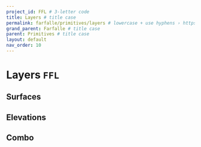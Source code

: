 ```yaml
---
project_id: FFL # 3-letter code
title: Layers # title case
permalink: farfalle/primitives/layers # lowercase + use hyphens › https://tinyurl.com/27kmc4rb
grand_parent: Farfalle # title case
parent: Primitives # title case
layout: default
nav_order: 10
---
```


# Layers `FFL`

## Surfaces

## Elevations

## Combo
